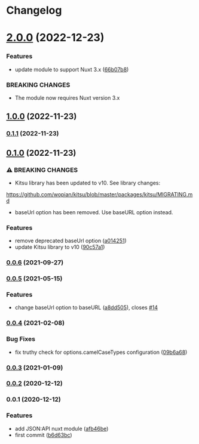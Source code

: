 # Changelog

# [2.0.0](https://github.com/patrickcate/nuxt-jsonapi/compare/v1.0.0...v2.0.0) (2022-12-23)


### Features

* update module to support Nuxt 3.x ([66b07b8](https://github.com/patrickcate/nuxt-jsonapi/commit/66b07b8687ddb2d11a431a890b12d8f8a32fe28c))


### BREAKING CHANGES

* The module now requires Nuxt version 3.x

## [1.0.0](https://github.com/patrickcate/nuxt-jsonapi/compare/v0.1.1...v1.0.0) (2022-11-23)

### [0.1.1](https://github.com/patrickcate/nuxt-jsonapi/compare/v0.1.0...v0.1.1) (2022-11-23)

## [0.1.0](https://github.com/patrickcate/nuxt-jsonapi/compare/v0.0.6...v0.1.0) (2022-11-23)


### ⚠ BREAKING CHANGES

* Kitsu library has been updated to v10. See library changes:

https://github.com/wopian/kitsu/blob/master/packages/kitsu/MIGRATING.md
* baseUrl option has been removed. Use baseURL option instead.

### Features

* remove deprecated baseUrl option ([a014251](https://github.com/patrickcate/nuxt-jsonapi/commit/a014251ea52ed57afd6724d7b20e39bf75b6befa))
* update Kitsu library to v10 ([90c57a1](https://github.com/patrickcate/nuxt-jsonapi/commit/90c57a13ef35b3defbb3d574cbb8290755ebbbe1))

### [0.0.6](https://github.com/patrickcate/nuxt-jsonapi/compare/v0.0.5...v0.0.6) (2021-09-27)

### [0.0.5](https://github.com/patrickcate/nuxt-jsonapi/compare/v0.0.4...v0.0.5) (2021-05-15)


### Features

* change baseUrl option to baseURL ([a8dd505](https://github.com/patrickcate/nuxt-jsonapi/commit/a8dd505edef3dfbe50e13fee5a6d476653929c45)), closes [#14](https://github.com/patrickcate/nuxt-jsonapi/issues/14)

### [0.0.4](https://github.com/patrickcate/nuxt-jsonapi/compare/v0.0.3...v0.0.4) (2021-02-08)


### Bug Fixes

* fix truthy check for options.camelCaseTypes configuration ([09b6a68](https://github.com/patrickcate/nuxt-jsonapi/commit/09b6a68f00485f04262af663fc83f783219adfe9))

### [0.0.3](https://github.com/patrickcate/nuxt-jsonapi/compare/v0.0.2...v0.0.3) (2021-01-09)

### [0.0.2](https://github.com/patrickcate/nuxt-jsonapi/compare/v0.0.1...v0.0.2) (2020-12-12)

### 0.0.1 (2020-12-12)


### Features

* add JSON:API nuxt module ([afb46be](https://github.com/patrickcate/nuxt-jsonapi/commit/afb46be960a3a3acd4d2c8973a87d287f46675f6))
* first commit ([b6d63bc](https://github.com/patrickcate/nuxt-jsonapi/commit/b6d63bc79aa398fff16df64f370fca224ac9a190))
